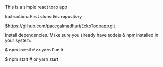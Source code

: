 This is a simple react todo app

Instructions
First clone this repository.

$https://github.com/padegalmadhuri/EckoTodoapp.git


Install dependencies. Make sure you already have nodejs & npm installed in your system.

$ npm install # or yarn
Run it

$ npm start # or yarn start
